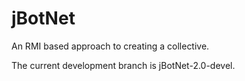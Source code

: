 # jBotNet
An RMI based approach to creating a collective.

The current development branch is jBotNet-2.0-devel.
